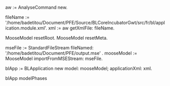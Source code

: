 aw := AnalyseCommand new.

fileName := '/home/badetitou/Document/PFE/Source/BLCoreIncubatorGwt/src/fr/bl/application.module.xml'.
xml := aw getXmlFile: fileName.

MooseModel resetRoot.
MooseModel resetMeta.

mseFile := StandardFileStream fileNamed:  '/home/badetitou/Document/PFE/output.mse' .
mooseModel := MooseModel importFromMSEStream: mseFile.

blApp := BLApplication new model: mooseModel; applicationXml: xml.

blApp modelPhases 